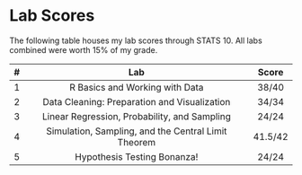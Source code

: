 # Lab Scores

The following table houses my lab scores through STATS 10. All labs combined were worth 15% of my grade.

| **#** | **Lab**                                             | **Score** |
|:-----:|:---------------------------------------------------:|:---------:|
| 1     | R Basics and Working with Data                      | 38/40     |
| 2     | Data Cleaning: Preparation and Visualization        | 34/34     |
| 3     | Linear Regression, Probability, and Sampling        | 24/24     |
| 4     | Simulation, Sampling, and the Central Limit Theorem | 41.5/42   |
| 5     | Hypothesis Testing Bonanza!                         | 24/24     |